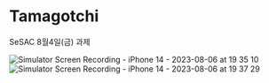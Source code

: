 # Tamagotchi
SeSAC 8월4일(금) 과제

![Simulator Screen Recording - iPhone 14 - 2023-08-06 at 19 35 10](https://github.com/Jimmy-Jung/Tamagotchi/assets/115251866/699f337e-0c9e-41a7-b09f-7c325b335e58)
![Simulator Screen Recording - iPhone 14 - 2023-08-06 at 19 37 29](https://github.com/Jimmy-Jung/Tamagotchi/assets/115251866/ff960c02-7a84-4e8f-abfa-591b344c2df6)
